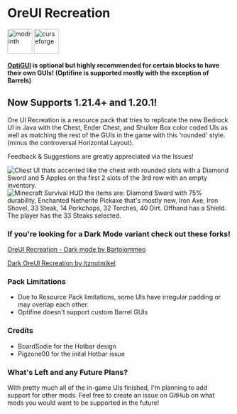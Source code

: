 # OreUI Recreation
<!-- SVG version -->
<a href="https://modrinth.com/resourcepack/oreui-recreation"><img alt="modrinth" height="56" src="https://cdn.jsdelivr.net/npm/@intergrav/devins-badges@3/assets/cozy/available/modrinth_vector.svg"></a>
<a href="https://www.curseforge.com/minecraft/texture-packs/oreui-recreation"><img alt="curseforge" height="56" src="https://cdn.jsdelivr.net/npm/@intergrav/devins-badges@3/assets/cozy/available/curseforge_vector.svg"></a>

**[OptiGUI](https://modrinth.com/mod/optigui) is optional but highly recommended for certain blocks to have their own GUIs! (Optifine is supported mostly with the exception of Barrels)**

## Now Supports 1.21.4+ and 1.20.1!

Ore UI Recreation is a resource pack that tries to replicate the new Bedrock UI in Java with the  Chest, Ender Chest, and Shulker Box color coded UIs as well as matching the rest of the GUIs in the game with this 'rounded' style. (minus the controversal Horizontal Layout).

Feedback & Suggestions are greatly appreciated via the Issues!

![Chest UI thats accented like the chest with rounded slots with a Diamond Sword and 5 Apples on the first 2 slots of the 3rd row with an empty inventory.](https://cdn.modrinth.com/data/cached_images/d44caf01ea87f6b2f65babd53d267b66016d0788.png)
![Minecraft Survival HUD the items are: Diamond Sword with 75% durability, Enchanted Netherite Pickaxe that's mostly new, Iron Axe, Iron Shovel, 33 Steak, 14 Porkchops, 32 Torches, 40 Dirt. Offhand has a Shield. The player has the 33 Steaks selected.](https://cdn.modrinth.com/data/cached_images/c61e552e01343966964ff04ee5d533033602defd.png)

### If you're looking for a Dark Mode variant check out these forks!
[OreUI Recreation - Dark mode by Bartolommeo](https://modrinth.com/resourcepack/oreui-recreation-dark-mode)

[Dark OreUI Recreation by itznotmikel](https://modrinth.com/resourcepack/dark-oreui-recreation)

### Pack Limitations

- Due to Resource Pack limitations, some UIs have irregular padding or may overlap each other.
- Optifine doesn't support custom Barrel GUIs

### Credits

- BoardSodie for the Hotbar design
- Pigzone00 for the inital Hotbar issue

### What's Left and any Future Plans?

With pretty much all of the in-game UIs finished, I'm planning to add support for other mods. Feel free to create an issue on GitHub on what mods you would want to be supported in the future!
